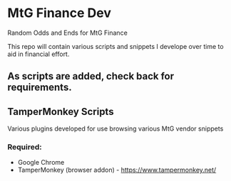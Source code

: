 # MtG Finance Dev
Random Odds and Ends for MtG Finance

This repo will contain various scripts and snippets I develope over time to aid in financial effort.

As scripts are added, check back for requirements.
---
## TamperMonkey Scripts
Various plugins developed for use browsing various MtG vendor snippets

### Required:
* Google Chrome
* TamperMonkey (browser addon) - https://www.tampermonkey.net/
